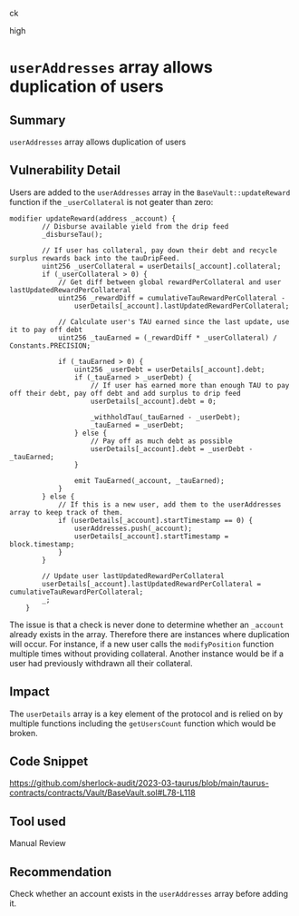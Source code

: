 ck

high

# `userAddresses` array allows duplication of users

## Summary

`userAddresses` array allows duplication of users

## Vulnerability Detail

Users are added to the `userAddresses` array in the `BaseVault::updateReward` function if the `_userCollateral` is not geater than zero:

```solidity
modifier updateReward(address _account) {
        // Disburse available yield from the drip feed
        _disburseTau();

        // If user has collateral, pay down their debt and recycle surplus rewards back into the tauDripFeed.
        uint256 _userCollateral = userDetails[_account].collateral;
        if (_userCollateral > 0) {
            // Get diff between global rewardPerCollateral and user lastUpdatedRewardPerCollateral
            uint256 _rewardDiff = cumulativeTauRewardPerCollateral -
                userDetails[_account].lastUpdatedRewardPerCollateral;

            // Calculate user's TAU earned since the last update, use it to pay off debt
            uint256 _tauEarned = (_rewardDiff * _userCollateral) / Constants.PRECISION;

            if (_tauEarned > 0) {
                uint256 _userDebt = userDetails[_account].debt;
                if (_tauEarned > _userDebt) {
                    // If user has earned more than enough TAU to pay off their debt, pay off debt and add surplus to drip feed
                    userDetails[_account].debt = 0;

                    _withholdTau(_tauEarned - _userDebt);
                    _tauEarned = _userDebt;
                } else {
                    // Pay off as much debt as possible
                    userDetails[_account].debt = _userDebt - _tauEarned;
                }

                emit TauEarned(_account, _tauEarned);
            }
        } else {
            // If this is a new user, add them to the userAddresses array to keep track of them.
            if (userDetails[_account].startTimestamp == 0) {
                userAddresses.push(_account);
                userDetails[_account].startTimestamp = block.timestamp;
            }
        }

        // Update user lastUpdatedRewardPerCollateral
        userDetails[_account].lastUpdatedRewardPerCollateral = cumulativeTauRewardPerCollateral;
        _;
    }
```

The issue is that a check is never done to determine whether an `_account` already exists in the array. Therefore there are instances where duplication will occur. For instance, if a new user calls the `modifyPosition` function multiple times without providing collateral. Another instance would be if a user had previously withdrawn all their collateral.

## Impact

The `userDetails` array is a key element of the protocol and is relied on by multiple functions including the `getUsersCount` function which would be broken.

## Code Snippet

https://github.com/sherlock-audit/2023-03-taurus/blob/main/taurus-contracts/contracts/Vault/BaseVault.sol#L78-L118

## Tool used

Manual Review

## Recommendation

Check whether an account exists in the `userAddresses` array before adding it.